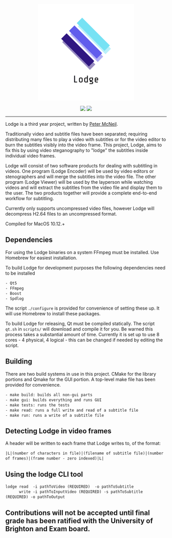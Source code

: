 <p align="center">
<img src="resources/logos/logo_half.png" alt="Lodge logo"/>
</p>
<p align="center">
<a href="https://travis-ci.org/petermcneil/lodge"><img src="https://travis-ci.org/petermcneil/lodge.svg?branch=master"/></a>
<a href="https://github.com/petermcneil/lodge/releases"><img src="https://img.shields.io/github/release-pre/petermcneil/lodge.svg"/></a>
</p>

---

Lodge is a third year project, written by [Peter McNeil](https://pop.ski).

Traditionally video and subtitle files have been separated; requiring distributing many files to play a video with 
subtitles or for the video editor to burn the subtitles visibly into the video frame.
This project, Lodge, aims to fix this by using video steganography to "lodge" the subtitles 
inside individual video frames.

Lodge will consist of two software products for dealing with subtitling in videos. One program (Lodge Encoder) will be 
used by video editors or stenographers and will merge the subtitles into the video file. The other program 
(Lodge Viewer) will be used by the layperson while watching videos and will extract the subtitles from the video file 
and display them to the user. The two products together will provide a complete end-to-end workflow for subtitling.

Currently only supports uncompressed video files, however Lodge will decompress H2.64 files to an uncompressed format.

Compiled for MacOS 10.12.+

Dependencies
--
For using the Lodge binaries on a system FFmpeg must be installed. Use Homebrew for easiest installation.

To build Lodge for development purposes the following dependencies need to be installed

    - Qt5
    - FFmpeg
    - Boost
    - Spdlog
    
The script `./configure` is provided for convenience of setting these up. It will use Homebrew to install these packages.

To build Lodge for releasing, Qt must be compiled statically. The script `qt.sh` in `scripts/` will download and compile it for you. Be warned
this process takes a substantial amount of time. Currently it is set up to use 8 cores - 4 physical, 4 logical - this can be changed if needed
by editing the script.


Building
---
There are two build systems in use in this project. CMake for the library portions and Qmake for the GUI portion. A top-level make file has been provided for convenience.

    - make build: builds all non-gui parts
    - make gui: builds everything and runs GUI
    - make tests: runs the tests
    - make read: runs a full write and read of a subtitle file
    - make run: runs a write of a subtitle file 

Detecting Lodge in video frames
---
A header will be written to each frame that Lodge writes to, of the format:

```
|L|(number of characters in file)|(filename of subtitle file)|(number of frames)|(frame number - zero indexed)|L|
```

Using the lodge CLI tool
---

```
lodge read  -i pathToVideo (REQUIRED)  -o pathToSubtitle 
      write -i pathToInputVideo (REQUIRED) -s pathToSubtitle (REQUIRED) -o pathToOutput
```


Contributions will not be accepted until final grade has been ratified with the University of Brighton and Exam board.
---